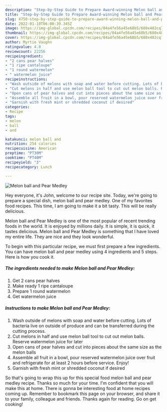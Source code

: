 ```yaml
---
description: "Step-by-Step Guide to Prepare Award-winning Melon ball and Pear Medley"
title: "Step-by-Step Guide to Prepare Award-winning Melon ball and Pear Medley"
slug: 4750-step-by-step-guide-to-prepare-award-winning-melon-ball-and-pear-medley
date: 2022-01-10T06:00:39.345Z
image: https://img-global.cpcdn.com/recipes/04a4fe56a45e68b5/680x482cq70/melon-ball-and-pear-medley-recipe-main-photo.jpg
thumbnail: https://img-global.cpcdn.com/recipes/04a4fe56a45e68b5/680x482cq70/melon-ball-and-pear-medley-recipe-main-photo.jpg
cover: https://img-global.cpcdn.com/recipes/04a4fe56a45e68b5/680x482cq70/melon-ball-and-pear-medley-recipe-main-photo.jpg
author: Myrtie Vaughn
ratingvalue: 4.8
reviewcount: 22256
recipeingredient:
- "2 cans pear halves"
- "1 ripe cantaloupe"
- "1 round watermelon"
- " watermelon juice"
recipeinstructions:
- "Wash outside of melons with soap and water before cutting. Lots of bacteria live on outside of produce and can be transferred during the cutting process."
- "Cut melons in half and use melon ball tool to cut out melon balls. Reserve watermelon juice for later"
- "Open cans of pear halves and cut into pieces about the same size as the melon balls"
- "Assemble all fruit in a bowl, pour reserved watermelon juice over fruit and refrigerate for at least 2 hours before service. Enjoy!"
- "Garnish with fresh mint or shredded coconut if desired"
categories:
- Recipe
tags:
- melon
- ball
- and

katakunci: melon ball and 
nutrition: 254 calories
recipecuisine: American
preptime: "PT30M"
cooktime: "PT40M"
recipeyield: "3"
recipecategory: Lunch

---
```



![Melon ball and Pear Medley](https://img-global.cpcdn.com/recipes/04a4fe56a45e68b5/680x482cq70/melon-ball-and-pear-medley-recipe-main-photo.jpg)

Hey everyone, it's John, welcome to our recipe site. Today, we're going to prepare a special dish, melon ball and pear medley. One of my favorites food recipes. This time, I am going to make it a bit tasty. This will be really delicious.



Melon ball and Pear Medley is one of the most popular of recent trending foods in the world. It is enjoyed by millions daily. It is simple, it is quick, it tastes delicious. Melon ball and Pear Medley is something that I have loved my entire life. They are nice and they look wonderful.


To begin with this particular recipe, we must first prepare a few ingredients. You can have melon ball and pear medley using 4 ingredients and 5 steps. Here is how you cook it.

<!--inarticleads1-->

##### The ingredients needed to make Melon ball and Pear Medley:

1. Get 2 cans pear halves
1. Make ready 1 ripe cantaloupe
1. Prepare 1 round watermelon
1. Get  watermelon juice




<!--inarticleads2-->

##### Instructions to make Melon ball and Pear Medley:

1. Wash outside of melons with soap and water before cutting. Lots of bacteria live on outside of produce and can be transferred during the cutting process.
1. Cut melons in half and use melon ball tool to cut out melon balls. Reserve watermelon juice for later
1. Open cans of pear halves and cut into pieces about the same size as the melon balls
1. Assemble all fruit in a bowl, pour reserved watermelon juice over fruit and refrigerate for at least 2 hours before service. Enjoy!
1. Garnish with fresh mint or shredded coconut if desired




So that's going to wrap this up for this special food melon ball and pear medley recipe. Thanks so much for your time. I'm confident that you will make this at home. There is gonna be interesting food at home recipes coming up. Remember to bookmark this page on your browser, and share it to your family, colleague and friends. Thanks again for reading. Go on get cooking!
